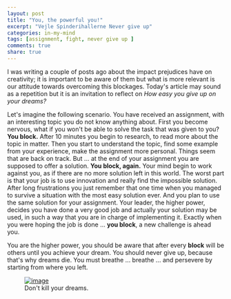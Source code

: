 ```yaml
---
layout: post
title: "You, the powerful you!"
excerpt: "Vejle Spinderihallerne Never give up"
categories: in-my-mind
tags: [assignment, fight, never give up ]
comments: true
share: true
---
```


I was writing a couple of posts ago about the impact prejudices have on creativity; it is important to be aware of them but what is more relevant is our attitude towards overcoming this blockages. Today's article may sound as a repetition but it is an invitation to reflect on *How easy you give up on your dreams?*

Let's imagine the following scenario. You have received an assignment, with an interesting topic you do not know anything about. First you become nervous, what if you won't be able to solve the task that was given to you? __You block.__ After 10 minutes you begin to research, to read more about the topic in matter. Then you start to understand the topic, find some example from your experience, make the assignment more personal. Things seem that are back on track. But ... at the end of your assignment you are supposed to offer a solution. __You block, again.__ Your mind begin to work against you, as if there are no more solution left in this world. The worst part is that your job is to use innovation and really find the impossible solution. After long frustrations you just remember that one time when you managed to survive a situation with the most easy solution ever. And you plan to use the same solution for your assignment. Your leader, the higher power, decides you have done a very good job and actually your solution may be used, in such a way that you are in charge of implementing it. Exactly when you were hoping the job is done ... __you block__, a new challenge is ahead you.

You are the higher power, you should be aware that after every __block__ will be others until you achieve your dream. You should never give up, because that's why dreams die. You must breathe ... breathe ... and persevere by starting from where you left.

<figure>
	<a href="{{site.url}}/images/in-my-mind/22-09-2015/imageedit_2_4202337097.jpg"><img src="{{site.url}}/images/in-my-mind/22-09-2015/imageedit_2_4202337097.jpg" alt="image"></a>
	<figcaption> Don't kill your dreams. </figcaption>
</figure>

